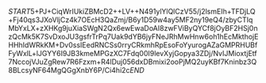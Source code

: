 $START$5+PJ+CiqWrIUkiZBMcD2++LV++N491ylYlQlCzV55/j2lsmEIh+TFDjLQ+Fj40qs3JXoVljCz4k7OEcH3QaZmj/B6y1D59w4ay5MF2ny19eQ4/zbyCTIqMbYxLX+zXHKg9juXiaSWgN2Qx6ewEwaDoAI8zwFViByQYCf8jOyBF2HSj0nzQcMk5K7SvDxoJU3gsfrTrPq7Uak9dYB6jyFNeJRhMwHnw6oh1hEcMkthojEHHhIdWRkKM+Dv0ssIEedRNCSs0rryCRkmhRpEsoFoYyurogAZaGMPRHUBfFyWxlL+lJGYY6I9JB3kmeMPGzXC7Fdq00I9levXyjGopya3ZDj/NvIJMioxtjEtf7NccojVJuZgRew7R6Fzxm+R4lDuj056dxDBmixi2ooPjMQ2uyKBf7Kninbz3Q8BLcsyNF64MgQGgXnbY6P/Ci4hi2c$END$
